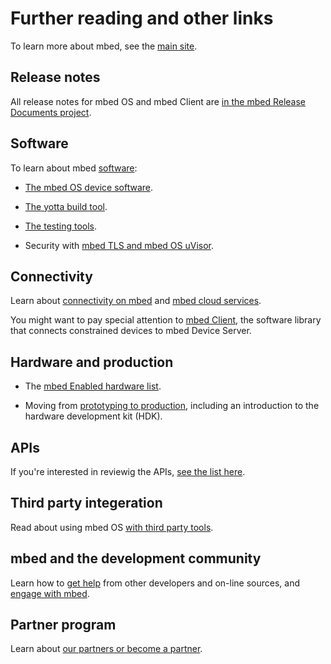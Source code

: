 # Further reading and other links

To learn more about mbed, see the [main site](http://mbed.com).

## Release notes

All release notes for mbed OS and mbed Client are [in the mbed Release Documents project](https://docs.mbed.com/docs/release-documents/en/latest/).

## Software

To learn about mbed [software](http://mbed.com/en/development/software/): 

* [The mbed OS device software](http://mbed.com/en/development/software/mbed-os/).

* [The yotta build tool](http://mbed.com/en/development/software/tools/yotta/).

* [The testing tools](http://mbed.com/en/development/software/tools/testing/).

* Security with [mbed TLS and mbed OS uVisor](http://mbed.com/en/technologies/security/).

## Connectivity

Learn about [connectivity on mbed](http://mbed.com/en/technologies/connectivity/) and [mbed cloud services](http://mbed.com/en/development/cloud/).

You might want to pay special attention to [mbed Client](/http://mbed.com/en/development/cloud/mbed-client/), the software library that connects constrained devices to mbed Device Server.

## Hardware and production

* The [mbed Enabled hardware list](http://mbed.com/en/development/hardware/).

* Moving from [prototyping to production](http://mbed.com/en/development/hardware/prototyping-production/), including an introduction to the hardware development kit (HDK).

## APIs

If you're interested in reviewig the APIs, [see the list here](https://docs.mbed.com/docs/api-documentation-list/en/latest/).

## Third party integeration

Read about using mbed OS [with third party tools](https://docs.mbed.com/docs/third-party-integrations/en/latest/).

## mbed and the development community

Learn how to [get help](http://mbed.com/en/development/community-help/) from other developers and on-line sources, and [engage with mbed](http://mbed.com/en/about-mbed/engage-with-us/).

## Partner program

Learn about [our partners or become a partner](http://mbed.com/en/partners/).
